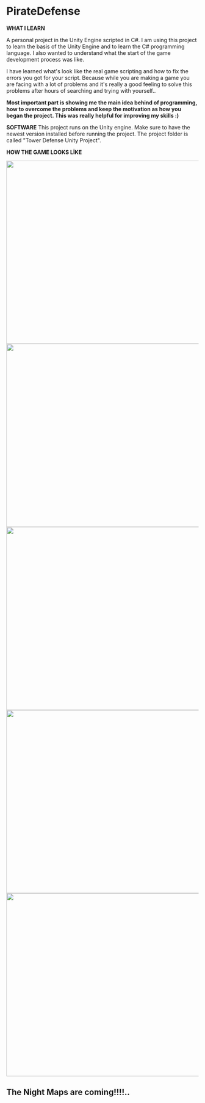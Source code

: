 # PirateDefense

**WHAT I LEARN**

A personal project in the Unity Engine scripted in C#. I am using this project to learn the basis of the Unity Engine and to learn the C# programming language. I also wanted to understand what the start of the game development process was like.

I have learned what's look like the real game scripting and how to fix the errors you got for your script. Because while you are making a game you are facing with a lot of problems and it's really a good feeling to solve this problems after hours of searching and trying with yourself..

**Most important part is showing me the main idea behind of programming, how to overcome the problems and keep the motivation as how you began the project.  This was really helpful for improving my skills :)**

**SOFTWARE**
This project runs on the Unity engine. Make sure to have the newest version installed before running the project. The project folder is called "Tower Defense Unity Project".


<p style="text-align=center;"> <b>HOW THE GAME LOOKS LİKE</b></p>

<img src="https://user-images.githubusercontent.com/44974863/54925043-93df2a00-4f1e-11e9-845a-cac8f52c6d1e.png" width="800" height="480" >
<img src="https://user-images.githubusercontent.com/44974863/54925097-af4a3500-4f1e-11e9-8776-7ff19158c974.png" width="800" height="480" >
<img src="https://user-images.githubusercontent.com/44974863/54923843-3053fd00-4f1c-11e9-9133-30fd8e94a3e9.png" width="800" height="480" >
<img src="https://user-images.githubusercontent.com/44974863/54924351-3dbdb700-4f1d-11e9-842d-e83aa7694a91.png" width="800" height="480" >
<img src="https://user-images.githubusercontent.com/44974863/54925178-d6086b80-4f1e-11e9-94c6-add9c2fba00f.png" width="800" height="480" >


## The Night Maps are coming!!!!..
